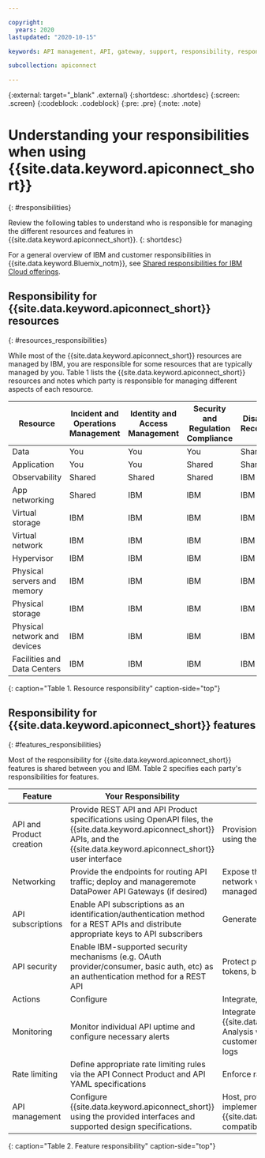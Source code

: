 ```yaml
---

copyright:
  years: 2020
lastupdated: "2020-10-15"

keywords: API management, API, gateway, support, responsibility, responsible

subcollection: apiconnect

---
```


{:external: target="_blank" .external} 
{:shortdesc: .shortdesc}
{:screen: .screen}
{:codeblock: .codeblock}
{:pre: .pre}
{:note: .note}

# Understanding your responsibilities when using {{site.data.keyword.apiconnect_short}}
{: #responsibilities}

Review the following tables to understand who is responsible for managing the different resources and features in {{site.data.keyword.apiconnect_short}}.
{: shortdesc}


For a general overview of IBM and customer responsibilities in {{site.data.keyword.Bluemix_notm}}, see [Shared responsibilities for IBM Cloud offerings](/docs/overview?topic=overview-shared-responsibilities).

## Responsibility for {{site.data.keyword.apiconnect_short}} resources
{: #resources_responsibilities}

While most of the {{site.data.keyword.apiconnect_short}} resources are managed by IBM, you are responsible for some resources that are typically managed by you. Table 1 lists the {{site.data.keyword.apiconnect_short}} resources and notes which party is responsible for managing different aspects of each resource.

| Resource                     | Incident and Operations Management | Identity and Access Management | Security and Regulation Compliance | Disaster Recovery |
| ---------------------------- | --------------------- | ------------------| --------------------- | -------- |
| Data                         | You                   | You               | You                   | Shared   |
| Application                  | You                   | You               | Shared                | Shared   |
| Observability                | Shared                | Shared            | Shared                | IBM      |
| App networking               | Shared                | IBM               | IBM                   | IBM      |
| Virtual storage              | IBM                   | IBM               | IBM                   | IBM      |
| Virtual network              | IBM                   | IBM               | IBM                   | IBM      |
| Hypervisor                   | IBM                   | IBM               | IBM                   | IBM      |
| Physical servers and memory  | IBM                   | IBM               | IBM                   | IBM      |
| Physical storage             | IBM                   | IBM               | IBM                   | IBM      |
| Physical network and devices | IBM                   | IBM               | IBM                   | IBM      |
| Facilities and Data Centers  | IBM                   | IBM               | IBM                   | IBM      |
{: caption="Table 1. Resource responsibility" caption-side="top"}


## Responsibility for {{site.data.keyword.apiconnect_short}} features
{: #features_responsibilities}

Most of the responsibility for {{site.data.keyword.apiconnect_short}} features is shared between you and IBM. Table 2 specifies each party's responsibilities for features.

| Feature             | Your Responsibility           | IBM's Responsibility           |
| --------------------| ----------------------------- | -------------------------------|
| API and Product creation        | Provide REST API and API Product specifications using OpenAPI files, the {{site.data.keyword.apiconnect_short}} APIs, and the {{site.data.keyword.apiconnect_short}} user interface | Provision and deploy the REST API using the your specifications |
| Networking      | Provide the endpoints for routing API traffic; deploy and manageremote DataPower API Gateways (if desired) | Expose the API to a public or private network via the IBM managed or a self-managed DataPower API Gateway |
| API subscriptions            | Enable API subscriptions as an identification/authentication method for a REST APIs and distribute appropriate keys to API subscribers | Generate and authenticate API keys |
| API security               | Enable IBM-supported security mechanisms (e.g. OAuth provider/consumer, basic auth, etc) as an authentication method for a REST API | Protect published APIs via OAuth tokens, basic auth, etc |
| Actions             | Configure | Integrate, generate, and activate |
| Monitoring          | Monitor individual API uptime and configure necessary alerts | Integrate with {{site.data.keyword.cloud_notm}} Log Analysis with LogDNA to provide customer-accessible API operational logs |
| Rate limiting       | Define appropriate rate limiting rules via the API Connect Product and API YAML specifications | Enforce rate limits |
| API management | Configure {{site.data.keyword.apiconnect_short}} using the provided interfaces and supported design specifications. | Host, provision, integrate, and implement your APIs using your {{site.data.keyword.apiconnect_short}}-compatible specifications |
{: caption="Table 2. Feature responsibility" caption-side="top"}

